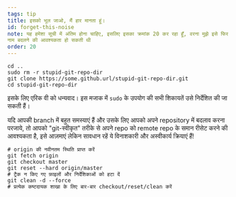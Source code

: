 ```yaml
---
tags: tip
title: इसको भूल जाओ, मैं हार मानता हूं।
id: forget-this-noise
note: यह हमेशा सूची में अंतिम होना चाहिए, इसलिए इसका क्रमांक 20 कर रहा हूँ, वरना मुझे इसे फिर से री-ऑर्डर/
नाम बदलने की आवश्यकता हो सकती थी
order: 20
---
```


```git
cd ..
sudo rm -r stupid-git-repo-dir
git clone https://some.github.url/stupid-git-repo-dir.git
cd stupid-git-repo-dir
```

इसके लिए एरिक वी को धन्यवाद। इस मजाक में `sudo` के उपयोग की सभी शिकायतें उसे निर्देशित की जा सकती हैं। 


यदि आपकी branch में बहुत समस्याएं हैं और उसके लिए आपको अपने repository में बदलाव करना परजाये, तो आपको "git-स्वीकृत" तरीके से अपने repo को remote repo के समान रीसेट करने की आवश्यकता है, इसे आज़माएं लेकिन सावधान रहें ये विनाशकारी और अस्वीकार्य क्रियाएं हैं!

```git
# origin की नवीनतम स्थिति प्राप्त करें
git fetch origin
git checkout master
git reset --hard origin/master
# ट्रैक न किए गए फ़ाइलों और निर्देशिकाओं को हटा दें
git clean -d --force
# प्रत्येक कष्टदायक शाखा के लिए बार-बार checkout/reset/clean करें
```